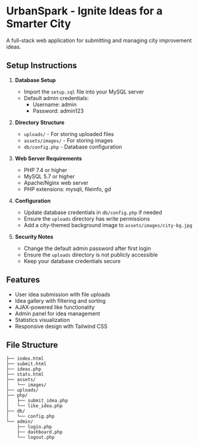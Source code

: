 # UrbanSpark - Ignite Ideas for a Smarter City

A full-stack web application for submitting and managing city improvement ideas.

## Setup Instructions

1. **Database Setup**
   - Import the `setup.sql` file into your MySQL server
   - Default admin credentials:
     - Username: admin
     - Password: admin123

2. **Directory Structure**
   - `uploads/` - For storing uploaded files
   - `assets/images/` - For storing images
   - `db/config.php` - Database configuration

3. **Web Server Requirements**
   - PHP 7.4 or higher
   - MySQL 5.7 or higher
   - Apache/Nginx web server
   - PHP extensions: mysqli, fileinfo, gd

4. **Configuration**
   - Update database credentials in `db/config.php` if needed
   - Ensure the `uploads` directory has write permissions
   - Add a city-themed background image to `assets/images/city-bg.jpg`

5. **Security Notes**
   - Change the default admin password after first login
   - Ensure the `uploads` directory is not publicly accessible
   - Keep your database credentials secure

## Features
- User idea submission with file uploads
- Idea gallery with filtering and sorting
- AJAX-powered like functionality
- Admin panel for idea management
- Statistics visualization
- Responsive design with Tailwind CSS

## File Structure
```
├── index.html
├── submit.html
├── ideas.php
├── stats.html
├── assets/
│   └── images/
├── uploads/
├── php/
│   ├── submit_idea.php
│   └── like_idea.php
├── db/
│   └── config.php
└── admin/
    ├── login.php
    ├── dashboard.php
    └── logout.php
``` 